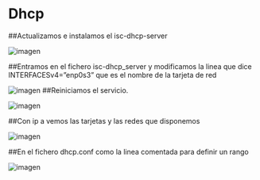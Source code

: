 # Dhcp
##Actualizamos e instalamos el isc-dhcp-server

![imagen](https://github.com/freddy13513/Dhcp/assets/146179724/d1e9a5b7-719e-4f64-a27c-320578aa6699)

##Entramos en el fichero isc-dhcp_server y modificamos la linea que dice INTERFACESv4=”enp0s3” que es el nombre de la tarjeta de red

![imagen](https://github.com/freddy13513/Dhcp/assets/146179724/2fdbdb07-7eb8-45aa-bf92-9f6663232c68)
##Reiniciamos el servicio.

![imagen](https://github.com/freddy13513/Dhcp/assets/146179724/e958c60d-c0b1-4edd-b551-68bbc791081f)

##Con ip a vemos las tarjetas y las redes que disponemos

![imagen](https://github.com/freddy13513/Dhcp/assets/146179724/1845adad-2baf-4a8e-88ba-c6b827bcf3ef)

##En el fichero dhcp.conf  como la linea comentada para definir un rango

![imagen](https://github.com/freddy13513/Dhcp/assets/146179724/e333592e-2041-46da-841f-3e576678d940)



